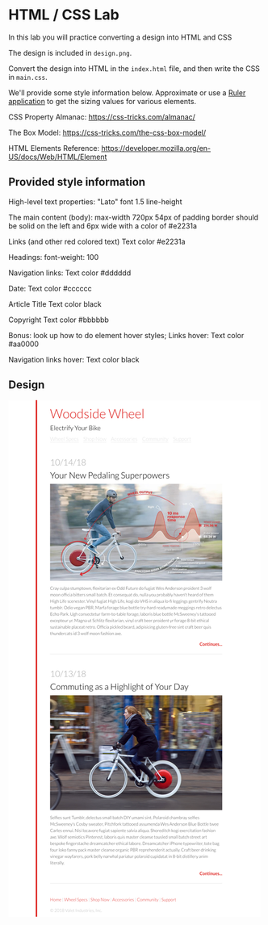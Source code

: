 # HTML / CSS Lab

In this lab you will practice converting a design into HTML and CSS

The design is included in `design.png`.

Convert the design into HTML in the `index.html` file, and then write the CSS in `main.css`.

We'll provide some style information below. Approximate or use a [Ruler application](http://www.pascal.com/software/freeruler/) to get the sizing values for various elements.

CSS Property Almanac: https://css-tricks.com/almanac/

The Box Model: https://css-tricks.com/the-css-box-model/

HTML Elements Reference: https://developer.mozilla.org/en-US/docs/Web/HTML/Element

## Provided style information

High-level text properties:
"Lato" font
1.5 line-height

The main content (body):
max-width 720px
54px of padding
border should be solid on the left and 6px wide with a color of #e2231a

Links (and other red colored text)
Text color #e2231a

Headings: 
font-weight: 100

Navigation links:
Text color #dddddd

Date:
Text color #cccccc

Article Title
Text color black

Copyright
Text color #bbbbbb

Bonus: look up how to do element hover styles;
Links hover:
Text color #aa0000

Navigation links hover:
Text color black

## Design
![Woodside Wheel](design.png)
